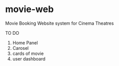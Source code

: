 # movie-web
Movie Booking Website system for Cinema Theatres

TO DO

1. Home Panel
2. Carosel
3. cards of movie
4. user dashboard